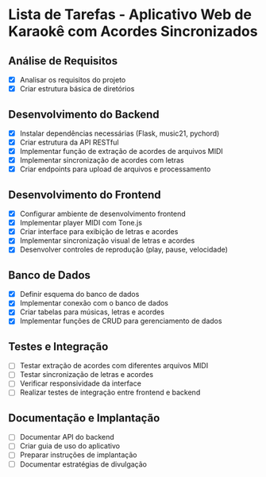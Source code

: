 # Lista de Tarefas - Aplicativo Web de Karaokê com Acordes Sincronizados

## Análise de Requisitos
- [x] Analisar os requisitos do projeto
- [x] Criar estrutura básica de diretórios

## Desenvolvimento do Backend
- [x] Instalar dependências necessárias (Flask, music21, pychord)
- [x] Criar estrutura da API RESTful
- [x] Implementar função de extração de acordes de arquivos MIDI
- [x] Implementar sincronização de acordes com letras
- [x] Criar endpoints para upload de arquivos e processamento

## Desenvolvimento do Frontend
- [x] Configurar ambiente de desenvolvimento frontend
- [x] Implementar player MIDI com Tone.js
- [x] Criar interface para exibição de letras e acordes
- [x] Implementar sincronização visual de letras e acordes
- [x] Desenvolver controles de reprodução (play, pause, velocidade)

## Banco de Dados
- [x] Definir esquema do banco de dados
- [x] Implementar conexão com o banco de dados
- [x] Criar tabelas para músicas, letras e acordes
- [x] Implementar funções de CRUD para gerenciamento de dados

## Testes e Integração
- [ ] Testar extração de acordes com diferentes arquivos MIDI
- [ ] Testar sincronização de letras e acordes
- [ ] Verificar responsividade da interface
- [ ] Realizar testes de integração entre frontend e backend

## Documentação e Implantação
- [ ] Documentar API do backend
- [ ] Criar guia de uso do aplicativo
- [ ] Preparar instruções de implantação
- [ ] Documentar estratégias de divulgação
